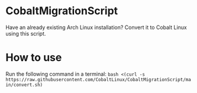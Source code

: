 # CobaltMigrationScript
Have an already existing Arch Linux installation? Convert it to Cobalt Linux using this script.

# How to use
Run the following command in a terminal:
``bash <(curl -s https://raw.githubusercontent.com/CobaltLinux/CobaltMigrationScript/main/convert.sh)``
